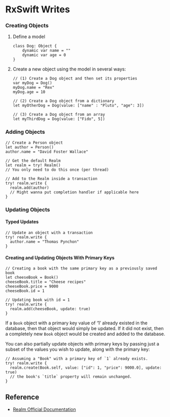 # RxSwift Writes

### Creating Objects
1. Define a model

	```
	class Dog: Object {
	    dynamic var name = ""
	    dynamic var age = 0
	}
	```
	
2. Create a new object using the model in several ways:
	
	```
	// (1) Create a Dog object and then set its properties
	var myDog = Dog()
	myDog.name = "Rex"
	myDog.age = 10
	
	// (2) Create a Dog object from a dictionary
	let myOtherDog = Dog(value: ["name" : "Pluto", "age": 3])
	
	// (3) Create a Dog object from an array
	let myThirdDog = Dog(value: ["Fido", 5])
	```

### Adding Objects

```
// Create a Person object
let author = Person()
author.name = "David Foster Wallace"

// Get the default Realm
let realm = try! Realm()
// You only need to do this once (per thread)

// Add to the Realm inside a transaction
try! realm.write {
  realm.add(author)
  // Might wanna put completion handler if applicable here
}
```

### Updating Objects

#### Typed Updates
```
// Update an object with a transaction
try! realm.write {
  author.name = "Thomas Pynchon"
}
```

#### Creating and Updating Objects With Primary Keys
```
// Creating a book with the same primary key as a previously saved book
let cheeseBook = Book()
cheeseBook.title = "Cheese recipes"
cheeseBook.price = 9000
cheeseBook.id = 1

// Updating book with id = 1
try! realm.write {
  realm.add(cheeseBook, update: true)
}
```

If a `Book` object with a primary key value of ‘1’ already existed in the database, then that object would simply be updated. If it did not exist, then a completely new `Book` object would be created and added to the database.

You can also partially update objects with primary keys by passing just a subset of the values you wish to update, along with the primary key:

```
// Assuming a "Book" with a primary key of `1` already exists.
try! realm.write {
  realm.create(Book.self, value: ["id": 1, "price": 9000.0], update: true)
  // the book's `title` property will remain unchanged.
}
```

## Reference
- [Realm Official Documentation](https://realm.io/docs/swift/latest)